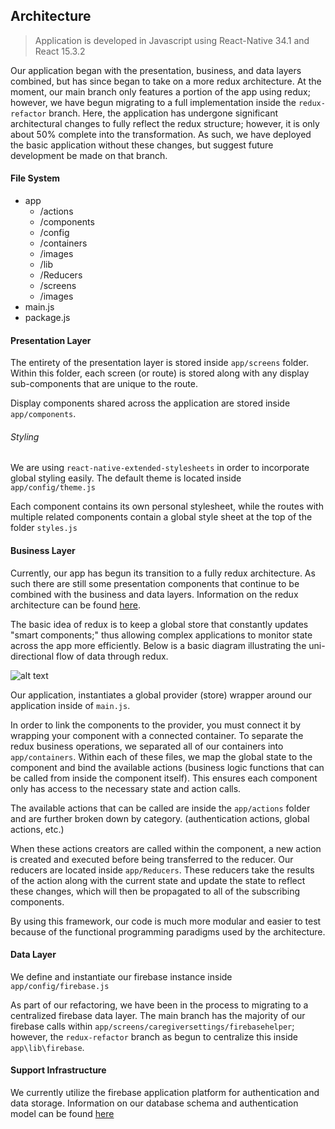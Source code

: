 ## Architecture

> Application is developed in Javascript using React-Native 34.1 and React 15.3.2

Our application began with the presentation, business, and data layers combined, but has since began to take on a more redux architecture. At the moment, our main branch only features a portion of the app using redux; however, we have begun migrating to a full implementation inside the `redux-refactor` branch. Here, the application has undergone significant architectural changes to fully reflect the redux structure; however, it is only about 50% complete into the transformation. As such, we have deployed the basic application without these changes, but suggest future development be made on that branch.

#### File System

- app
    - /actions
    - /components
    - /config
    - /containers
    - /images
    - /lib
    - /Reducers
    - /screens
    - /images
- main.js
- package.js

#### Presentation Layer

The entirety of the presentation layer is stored inside `app/screens` folder. Within this folder, each screen (or route) is stored along with any display sub-components that are unique to the route.

Display components shared across the application are stored inside `app/components`.

###### Styling

We are using `react-native-extended-stylesheets` in order to incorporate global styling easily. The default theme is located inside `app/config/theme.js`

Each component contains its own personal stylesheet, while the routes with multiple related components contain a global style sheet at the top of the folder `styles.js`

#### Business Layer

Currently, our app has begun its transition to a fully redux architecture. As such there are still some presentation components that continue to be combined with the business and data layers. Information on the redux architecture can be found [here](http://makeitopen.com/tutorials/building-the-f8-app/data/).

The basic idea of redux is to keep a global store that constantly updates "smart components;" thus allowing complex applications to monitor state across the app more efficiently. Below is a basic diagram illustrating the uni-directional flow of data through redux.

![alt text](https://camo.githubusercontent.com/5aba89b6daab934631adffc1f301d17bb273268b/68747470733a2f2f73332e616d617a6f6e6177732e636f6d2f6d656469612d702e736c69642e65732f75706c6f6164732f3336343831322f696d616765732f323438343535322f415243482d5265647578322d7265616c2e676966)

Our application, instantiates a global provider (store) wrapper around our application inside of `main.js`.

In order to link the components to the provider, you must connect it by wrapping your component with a connected container. To separate the redux business operations, we separated all of our containers into `app/containers`. Within each of these files, we map the global state to the component and bind the available actions (business logic functions that can be called from inside the component itself). This ensures each component only has access to the necessary state and action calls.

The available actions that can be called are inside the `app/actions` folder and are further broken down by category. (authentication actions, global actions, etc.)

When these actions creators are called within the component, a new action is created and executed before being transferred to the reducer. Our reducers are located inside `app/Reducers`. These reducers take the results of the action along with the current state and update the state to reflect these changes, which will then be propagated to all of the subscribing components.

By using this framework, our code is much more modular and easier to test because of the functional programming paradigms used by the architecture.



#### Data Layer

We define and instantiate our firebase instance inside `app/config/firebase.js`

As part of our refactoring, we have been in the process to migrating to a centralized firebase data layer. The main branch has the majority of our firebase calls within `app/screens/caregiversettings/firebasehelper`; however, the `redux-refactor` branch as begun to centralize this inside `app\lib\firebase`.

#### Support Infrastructure

We currently utilize the firebase application platform for authentication and data storage. Information on our database schema and authentication model can be found [here](./firebase.md)
